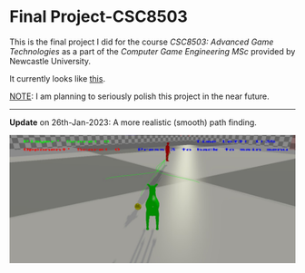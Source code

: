 # Final Project-CSC8503

This is the final project I did for the course *CSC8503: Advanced Game Technologies* as a part of the *Computer Game Engineering MSc* provided by Newcastle University.

It currently looks like [this](AboutTheProject.pdf).

<ins>NOTE</ins>: I am planning to seriously polish this project in the near future.

---

**Update** on 26th-Jan-2023: A more realistic (smooth) path finding.

![](https://github.com/IQ404/FinalProject-CSC8503/blob/main/update%20on%20path%20finding%202023-01-26%20200001.jpg)
